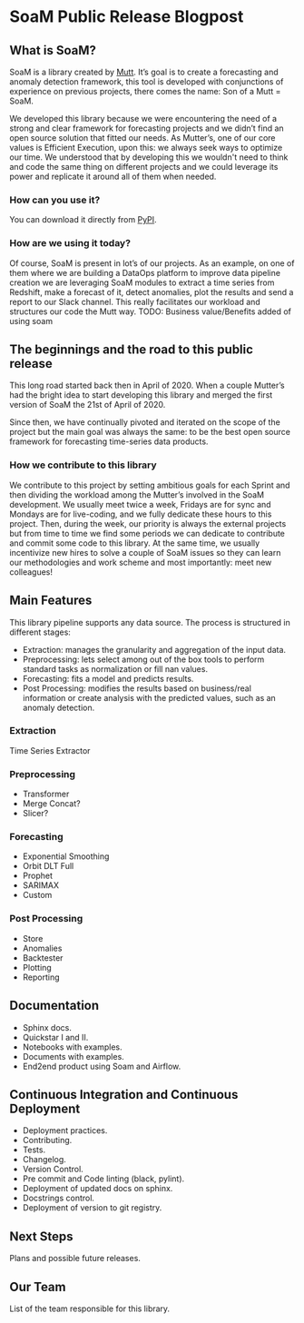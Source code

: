 # SoaM Public Release Blogpost

## What is SoaM?
SoaM is a library created by [Mutt](https://muttdata.ai/). It’s goal is to create a forecasting and anomaly detection framework, this tool is developed with conjunctions of experience on previous projects, there comes the name: Son of a Mutt = SoaM.

We developed this library because we were encountering the need of a strong and clear framework for forecasting projects and we didn’t find an open source solution that fitted our needs. As Mutter’s, one of our core values is Efficient Execution, upon this: we always seek ways to optimize our time. We understood that by developing this we wouldn't need to think and code the same thing on different projects and we could leverage its power and replicate it around all of them when needed.

### How can you use it?
You can download it directly from [PyPI](https://pypi.org/project/soam/).

### How are we using it today?
Of course, SoaM is present in lot’s of our projects. As an example, on one of them where we are building a DataOps platform to improve data pipeline creation we are leveraging SoaM modules to extract a time series from Redshift, make a forecast of it, detect anomalies, plot the results and send a report to our Slack channel. This really facilitates our workload and structures our code the Mutt way.
TODO: Business value/Benefits added of using soam

## The beginnings and the road to this public release
This long road started back then in April of 2020. When a couple Mutter’s had the bright idea to start developing this library and merged the first version of SoaM the 21st of April of 2020.

Since then, we have continually pivoted and iterated on the scope of the project but the main goal was always the same: to be the best open source framework for forecasting time-series data products.

### How we contribute to this library
We contribute to this project by setting ambitious goals for each Sprint and then dividing the workload among the Mutter’s involved in the SoaM development. We usually meet twice a week, Fridays are for sync and Mondays are for live-coding, and we fully dedicate these hours to this project. Then, during the week, our priority is always the external projects but from time to time we find some periods we can dedicate to contribute and commit some code to this library. At the same time, we usually incentivize new hires to solve a couple of SoaM issues so they can learn our methodologies and work scheme and most importantly: meet new colleagues!

## Main Features
This library pipeline supports any data source. The process is structured in different stages:
- Extraction: manages the granularity and aggregation of the input data.
- Preprocessing: lets select among out of the box tools to perform standard tasks as normalization or fill nan values.
- Forecasting: fits a model and predicts results.
- Post Processing: modifies the results based on business/real information or create analysis with the predicted values, such as an anomaly detection.

### Extraction
Time Series Extractor

### Preprocessing
- Transformer
- Merge Concat?
- Slicer?

### Forecasting
- Exponential Smoothing
- Orbit DLT Full
- Prophet
- SARIMAX
- Custom

### Post Processing
- Store
- Anomalies
- Backtester
- Plotting
- Reporting

## Documentation
- Sphinx docs.
- Quickstar I and II.
- Notebooks with examples.
- Documents with examples.
- End2end product using Soam and Airflow.

## Continuous Integration and Continuous Deployment
- Deployment practices.
- Contributing.
- Tests.
- Changelog.
- Version Control.
- Pre commit and Code linting (black, pylint).
- Deployment of updated docs on sphinx.
- Docstrings control.
- Deployment of version to git registry.

## Next Steps
Plans and possible future releases.

## Our Team
List of the team responsible for this library.